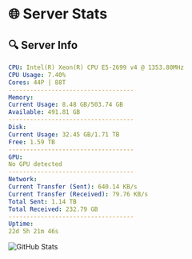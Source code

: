 # 🌐 Server Stats
## 🔍 Server Info
```yaml
CPU: Intel(R) Xeon(R) CPU E5-2699 v4 @ 1353.80MHz
CPU Usage: 7.40%
Cores: 44P | 88T
-----------------------------------
Memory:
Current Usage: 8.48 GB/503.74 GB
Available: 491.81 GB
-----------------------------------
Disk:
Current Usage: 32.45 GB/1.71 TB
Free: 1.59 TB
-----------------------------------
GPU:
No GPU detected
-----------------------------------
Network:
Current Transfer (Sent): 640.14 KB/s
Current Transfer (Received): 79.76 KB/s
Total Sent: 1.14 TB
Total Received: 232.79 GB
-----------------------------------
Uptime:
22d 5h 21m 46s
```
![GitHub Stats](https://img.shields.io/badge/Updated-2025-05-11_22:30:34-blue)